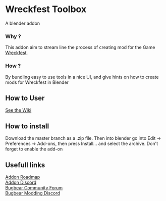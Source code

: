 # Wreckfest Toolbox
A blender addon

### Why ?
This addon aim to stream line the process of creating mod for the Game [Wreckfest](https://bugbeargames.com/).

### How ?
By bundling easy to use tools in a nice UI, and give hints on how to create mods for Wreckfest in Blender

## How to User
[See the Wiki](https://github.com/ThomsGuillemot/wreckfest-toolbox/wiki)

## How to install
Download the master branch as a .zip file. Then into blender go into Edit -> Preferences -> Add-ons, then press Install... and select the archive. Don't forget to enable the add-on

## Usefull links
[Addon Roadmap](https://trello.com/b/ttLmiQLY)   
[Addon Discord](https://discord.gg/BKB6geB3ku)   
[Bugbear Community Forum](http://community.bugbeargames.com/)   
[Bugbear Modding Discord](https://discord.gg/Zxv3JuVXrk)
